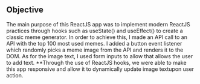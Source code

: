 
## Objective

The main purpose of this ReactJS app was to implement modern ReactJS practices through hooks such as useState() and useEffect() to create  a classic meme generator. In order to achieve this, I made an API call to an API with the top 100 most used memes. I added a button event listener which randomly picks a meme image from the API and renders it to the DOM. As for the image text, I used form inputs to allow that allows the user to add text. **Through the use of ReactJS hooks, we were able to make this app responsive and allow it to dynamically update image textupon user action.
